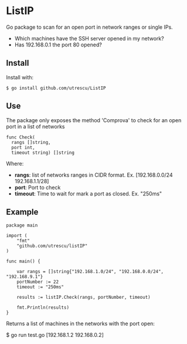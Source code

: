 ListIP
=====================
Go package to scan for an open port in network ranges or single IPs. 

* Which machines have the SSH server opened in my network?
* Has 192.168.0.1 the port 80 opened?

Install
---------------
Install with: 

    $ go install github.com/utrescu/ListIP

Use
-----------------
The package only exposes the method 'Comprova' to check for an open port in a list of networks

    func Check(
      rangs []string, 
      port int, 
      timeout string) []string 

Where: 

* **rangs**: list of networks ranges in CIDR format. Ex. [192.168.0.0/24 192.168.1.1/28]
* **port**: Port to check
* **timeout**: Time to wait for mark a port as closed. Ex. "250ms" 

Example
--------------

    package main

    import (
        "fmt"
        "github.com/utrescu/listIP"
    )

    func main() {

        var rangs = []string{"192.168.1.0/24", "192.168.0.0/24", "192.168.9.1"}
        portNumber := 22
        timeout := "250ms"

        results := listIP.Check(rangs, portNumber, timeout)

        fmt.Println(results)
    }

Returns a list of machines in the networks with the port open: 

   $ go run test.go 
   [192.168.1.2 192.168.0.2]
